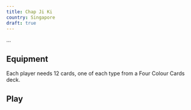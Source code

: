 ```yaml
---
title: Chap Ji Ki
country: Singapore
draft: true
---
```


... 


<!-- excerpt -->

## Equipment

Each player needs 12 cards, one of each type from a Four Colour Cards deck.

## Play
